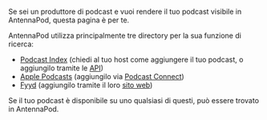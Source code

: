Se sei un produttore di podcast e vuoi rendere il tuo podcast visibile in AntennaPod, questa pagina è per te.

AntennaPod utilizza principalmente tre directory per la sua funzione di ricerca:

* [Podcast Index](https://podcastindex.org/) (chiedi al tuo host come aggiungere il tuo podcast, o aggiungilo tramite le [API](https://podcastindex-org.github.io/docs-api/#get-/add/byfeedurl))
* [Apple Podcasts](https://podcasts.apple.com) (aggiungilo via [Podcast Connect](https://podcastsconnect.apple.com/))
* [Fyyd](https://fyyd.de/) (aggiungilo tramite il loro [sito web](https://fyyd.de/add-feed))

Se il tuo podcast è disponibile su uno qualsiasi di questi, può essere trovato in AntennaPod.
